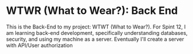 # WTWR (What to Wear?): Back End

This is the Back-End to my project: WTWT (What to Wear?).
For Spint 12, I am learning back-end development, specifically understanding databases, security, and using my machine as a server. Eventually I'll create a server with API/User authorization
